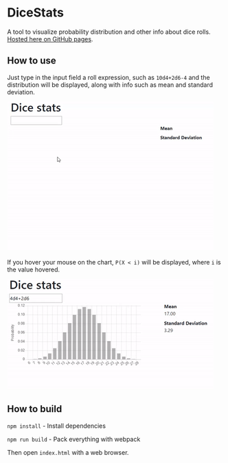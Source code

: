 # DiceStats
A tool to visualize probability distribution and other info about dice rolls.
[Hosted here on GitHub pages](https://michelelambertucci.github.io/dice-stats/).

## How to use
Just type in the input field a roll expression, such as `10d4+2d6-4` and the distribution will be displayed, along with info such as mean and standard deviation.

![](./docs/example0.gif)

If you hover your mouse on the chart, `P(X < i)` will be displayed, where `i` is the value hovered.

![](./docs/example1.gif)

## How to build
`npm install` - Install dependencies

`npm run build` - Pack everything with webpack

Then open `index.html` with a web browser.

